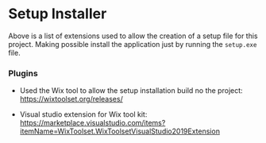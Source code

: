 ﻿# Setup Installer

Above is a list of extensions used to allow the creation of a setup file for this project. Making possible install the application just by running the `setup.exe` file.

### Plugins
  - Used the Wix tool to allow the setup installation build no the project:
  https://wixtoolset.org/releases/

  - Visual studio extension for Wix tool kit: 
  https://marketplace.visualstudio.com/items?itemName=WixToolset.WixToolsetVisualStudio2019Extension